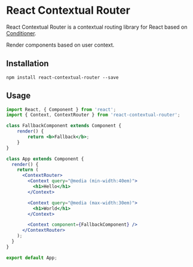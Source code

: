 # React Contextual Router

React Contextual Router is a contextual routing library for React based on [Conditioner](https://github.com/rikschennink/conditioner).

Render components based on user context.


## Installation

`npm install react-contextual-router --save`


## Usage

```jsx
import React, { Component } from 'react';
import { Context, ContextRouter } from 'react-contextual-router';

class FallbackComponent extends Component {
    render() {
        return <b>Fallback</b>;
    }
}

class App extends Component {
  render() {
    return (
      <ContextRouter>
        <Context query="@media (min-width:40em)">
          <h1>Hello</h1>
        </Context>

        <Context query="@media (max-width:30em)">
          <h1>World</h1>
        </Context>

        <Context component={FallbackComponent} />
      </ContextRouter>
    );
  }
}

export default App;
```

